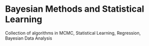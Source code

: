 # Bayesian Methods and Statistical Learning
Collection of algorithms in MCMC, Statistical Learning, Regression, Bayesian Data Analysis
